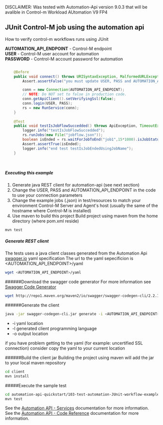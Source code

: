 DISCLAIMER: Was tested with Automation-Api version 9.0.3 that will be avalible in Control-m Workload AUtomation V9 FP4

## JUnit Control-M job using the automation api
How to verify control-m workflows runs using JUnit


**AUTOMATION_API_ENDPOINT** - Control-M endpoint   
**USER** - Control-M user account for automation  
**PASSWORD** - Control-M account password for automation  

```java

	@Before
	public void connect() throws URISyntaxException, MalformedURLException, ApiException{
		Assert.assertFalse("you must update USER, PASS and AUTOMATION_API_ENDPOINT in this class", "<user>".equals(USER) );

		conn = new Connection(AUTOMATION_API_ENDPOINT);
		// NOTE: Do NOT set to false in production code.
		conn.getApiClient().setVerifyingSsl(false);
		conn.login(USER, PASS);
		rs = new RunService(conn);
	}
	
	@Test
	public void testIsJobFlowSuccedded() throws ApiException, TimeoutException{
		logger.info("testIsJobFlowSuccedded");
		rs.runJobs(new File("jobflow.json"));
		boolean isEnded = rs.waitForJobToEnd("job1",15*1000).isJobStatus("Job1", JobStatus.ENDED_OK);
		Assert.assertTrue(isEnded);
		logger.info("end test testIsJobEndedUsingJobName");
	}	

		
```

##### Executing this example
1.  Generate java REST client for automation-api (see next section)
2.  Change the USER, PASS and AUTOMATION_API_ENDPOINT in the code to use your connection parameters
3.  Change the example jobs (.json) in test/resources to match your environment Control-M Server and Agent's host (usually the same of the hostname where Control-M is installed)
2.  Use maven to build this project
Build project using maven from the home directory (where pom.xml reside)
```bash
mvn test 
```
   

##### Generate REST client
The tests uses a java client classes generated from the Automation Api [swagger.io](http://swagger.io) yaml specification
The url to the yaml sepecificion is \<AUTOMATION_API_ENDPOINT\>/yaml
```bash
wget <AUTOMATION_API_ENDPOINT>/yaml
```

######Download the swagger code generator 
For more information see [Swagger Code Generator](https://github.com/swagger-api/swagger-codegen)
```bash
wget http://repo1.maven.org/maven2/io/swagger/swagger-codegen-cli/2.2.1/swagger-codegen-cli-2.2.1.jar -O swagger-codegen-cli.jar
```
######Generate the client
```bash
java -jar swagger-codegen-cli.jar generate -i <AUTOMATION_API_ENDPOINT>/yaml -l java -o client/
```
* -i yaml location 
* -l generated client programming language
* -o output location

if you have problem getting to the yaml (for example: uncertified SSL connection) consider copy the yaml to your current location

######Build the client jar
Building the project using maven will add the jar to your local maven repository
```bash
cd client
mvn install
```

#####Execute the sample test
```bash
cd automation-api-quickstart/103-test-automation-JUnit-workflow-examples
mvn test
```

See the [Automation API - Services](https://docs.bmc.com/docs/display/public/workloadautomation/Control-M+Automation+API+-+Services) documentation for more information.  
See the [Automation API - Code Reference](https://docs.bmc.com/docs/display/public/workloadautomation/Control-M+Automation+API+-+Code+Reference) documentation for more information.
